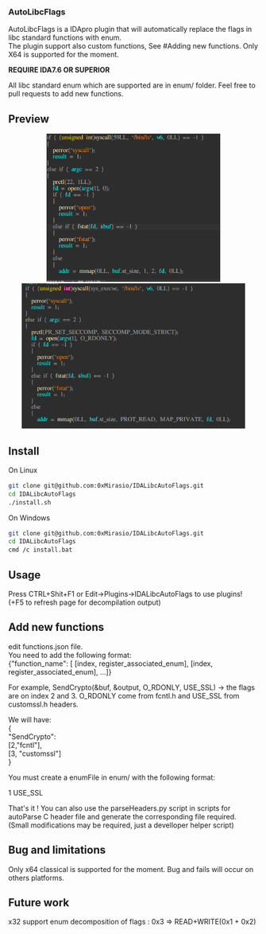 ### AutoLibcFlags

AutoLibcFlags is a IDApro plugin that will automatically replace the flags in libc standard functions with enum.  
The plugin support also custom functions, See #Adding new functions. 
Only X64 is supported for the moment. 

**REQUIRE IDA7.6 OR SUPERIOR**

All libc standard enum which are supported are in enum/ folder. 
Feel free to pull requests to add new functions.

## Preview
<p align="center">
  <img src="img/before.png" width="350" title="before execution">
  <img src="img/output.png" width="450" title="after execution">
</p>

## Install 

On Linux

```bash
git clone git@github.com:0xMirasio/IDALibcAutoFlags.git
cd IDALibcAutoFlags 
./install.sh
```

On Windows

```bash
git clone git@github.com:0xMirasio/IDALibcAutoFlags.git
cd IDALibcAutoFlags 
cmd /c install.bat
```

## Usage

Press CTRL+Shit+F1 or Edit->Plugins->IDALibcAutoFlags to use plugins! (+F5 to refresh page for decompilation output)

## Add new functions

edit functions.json file.   
You need to add the following format:  
{"function_name": [ [index, register_associated_enum], [index, register_associated_enum], ...]}

For example, SendCrypto(&buf, &output, O_RDONLY, USE_SSL) -> the flags are on index 2 and 3. O_RDONLY come from 
fcntl.h and USE_SSL from customssl.h headers.  

We will have:  
{  
    "SendCrypto":   
        [2,"fcntl"],  
        [3, "customssl"]  
}   


You must create a enumFile in enum/ with the following format:  

1 USE_SSL

That's it ! 
You can also use the parseHeaders.py script in scripts for autoParse C header file and generate the corresponding file required.  
(Small modifications may be required, just a develloper helper script)  

## Bug and limitations 

Only x64 classical is supported for the moment. Bug and fails will occur on others platforms.

## Future work

x32 support
enum decomposition of flags : 0x3 => READ+WRITE(0x1 + 0x2)

